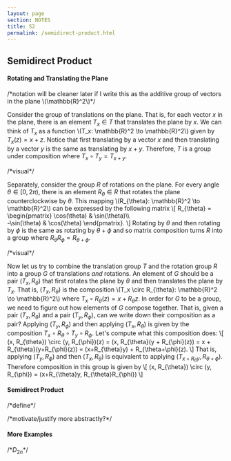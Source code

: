 ```yaml
---
layout: page
section: NOTES
title: S2
permalink: /semidirect-product.html
---
```


## Semidirect Product

#### Rotating and Translating the Plane
/\*notation will be cleaner later if I write this as the additive group of vectors in the plane \\(\mathbb{R}^2\\)\*/

Consider the group of translations on the plane. That is, for each vector $x$ in the plane, there is an element $T_x \in T$ that translates the plane by $x$. We can think of $T_x$ as a function \\(T_x: \mathbb{R}^2 \to \mathbb{R}^2\\) given by $T_x(z) = x+z$. Notice that first translating by a vector $x$ and then translating by a vector $y$ is the same as translating by $x+y$. Therefore, $T$ is a group under composition where $T_x \circ T_y = T_{x+y}$.

/\*visual\*/

Separately, consider the group $R$ of rotations on the plane. For every angle $\theta \in [0, 2\pi)$, there is an element $R_{\theta} \in R$ that rotates the plane counterclockwise by $\theta$. This mapping \\(R_{\theta}: \mathbb{R}^2 \to \mathbb{R}^2\\) can be expressed by the following matrix
\\[
    R_{\theta} = \begin{pmatrix}
        \cos(\theta) & \sin(\theta)\\\\\
        -\sin(\theta) & \cos(\theta)
    \end{pmatrix}.
\\]
Rotating by $\theta$ and then rotating by $\phi$ is the same as rotating by $\theta + \phi$ and so matrix composition turns $R$ into a group where $R_{\theta}R_{\phi} = R_{\theta+\phi}$.

/\*visual\*/

Now let us try to combine the translation group $T$ and the rotation group $R$ into a group $G$ of translations *and* rotations. An element of $G$ should be a pair $(T_x, R_{\theta})$ that first rotates the plane by $\theta$ and then translates the plane by $T_x$. That is, $(T_x, R_{\theta})$ is the composition \\(T_x \circ R_{\theta}: \mathbb{R}^2 \to \mathbb{R}^2\\) where $T_x \circ R_{\theta}(z) = x + R_{\theta}z$. In order for $G$ to be a group, we need to figure out how elements of $G$ compose together. That is, given a pair $(T_x, R_{\theta})$ and a pair $(T_y, R_{\phi})$, can we write down their composition as a pair? Applying $(T_y, R_{\phi})$ and then applying $(T_x, R_{\theta})$ is given by the composition $T_{x} \circ R_{\theta} \circ T_{y} \circ R_{\phi}$. Let's compute what this composition does:
\\[
    (x, R_{\theta}) \circ (y, R_{\phi})(z)
    = (x, R_{\theta}(y + R_{\phi}(z))
    = x + R_{\theta}(y+R_{\phi}(z))
    = (x+R_{\theta}y) + R_{\theta+\phi}(z).
\\]
That is, applying $(T_y, R_{\phi})$ and then $(T_x, R_{\theta})$ is equivalent to applying $(T_{x+R_{\theta}y}, R_{\theta+\phi})$. Therefore composition in this group is given by
\\[
    (x, R_{\theta}) \circ (y, R_{\phi}) = (x+R_{\theta}y, R_{\theta}R_{\phi})
\\]

#### Semidirect Product
/\*define\*/

/\*motivate/justify more abstractly?\*/

#### More Examples
/\*$D_{2n}$\*/
